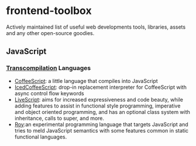# frontend-toolbox

Actively maintained list of useful web developments tools, libraries, assets and any other open-source goodies.

## JavaScript

### [Transcompilation](http://en.wikipedia.org/wiki/Source-to-source_compiler) Languages

- [CoffeeScript](http://coffeescript.org/): a little language that compiles into JavaScript
- [IcedCoffeeScript](http://maxtaco.github.com/coffee-script/): drop-in replacement interpreter for CoffeeScript with async control flow keywords
- [LiveScript](http://gkz.github.com/LiveScript/): aims for increased expressiveness and code beauty, while adding features to assist in functional style programming, imperative and object oriented programming, and has an optional class system with inheritance, calls to super, and more.
- [Roy](http://roy.brianmckenna.org/):an experimental programming language that targets JavaScript and tries to meld JavaScript semantics with some features common in static functional languages.

